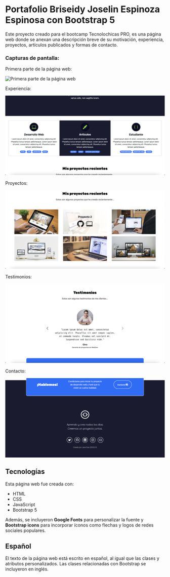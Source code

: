 # Portafolio Briseidy Joselin Espinoza Espinosa con Bootstrap 5

Este proyecto creado para el bootcamp Tecnolochicas PRO, es una página web donde se anexan una descripción breve de su motivación, experiencia, proyectos, artículos publicados y formas de contacto. 

### Capturas de pantalla:

Primera parte de la página web:

![Primera parte de la página web](imagenes/foto1.png)

Experiencia:

![Experiencia](imagenes/screenshot2.png)

Proyectos:

![Proyectos](imagenes/screenshot3.png)

Testimonios:

![Testimonios](imagenes/screenshot4.png)

Contacto:

![Contacto](imagenes/screenshot5.png)

## Tecnologías

Esta página web fue creada con:

* HTML
* CSS
* JavaScript 
* Bootstrap 5

Además, se incluyeron **Google Fonts** para personalizar la fuente y **Bootstrap icons** para incorporar íconos como flechas y logos de redes sociales populares. 

## Español

El texto de la página web está escrito en español, al igual que las clases y atributos personalizados. Las clases relacionadas con Bootstrap se incluyeron en inglés.




